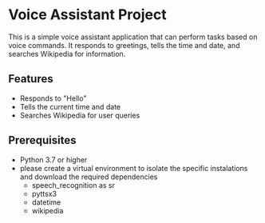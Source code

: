 # Voice Assistant Project

This is a simple voice assistant application that can perform tasks based on voice commands. It responds to greetings, tells the time and date, and searches Wikipedia for information.

## Features

- Responds to "Hello"
- Tells the current time and date
- Searches Wikipedia for user queries

## Prerequisites

- Python 3.7 or higher
- please create a virtual environment to isolate the specific instalations and download the required dependencies
  - speech_recognition as sr
  - pyttsx3
  - datetime
  - wikipedia
